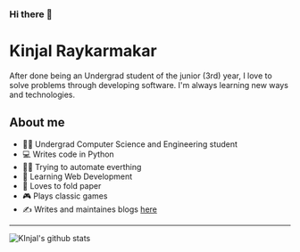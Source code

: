 ### Hi there 👋

# Kinjal Raykarmakar
After done being an Undergrad student of the junior (3rd) year, I love to solve problems through developing software. I'm always learning new ways and technologies. 

## About me
* :man_student: Undergrad Computer Science and Engineering student
* :computer: Writes code in Python 
* :man_in_motorized_wheelchair: Trying to automate everthing
* :open_book: Learning Web Development
* :page_with_curl: Loves to fold paper
* :video_game: Plays classic games
* :writing_hand: Writes and maintaines blogs [here](https://blog.spieosauemk.team/)

<hr>

![KInjal's github stats](https://github-readme-stats.vercel.app/api?username=kinjalrk2k&show_icons=true)

<!--
**Kinjalrk2k/Kinjalrk2k** is a ✨ _special_ ✨ repository because its `README.md` (this file) appears on your GitHub profile.

Here are some ideas to get you started:

- 🔭 I’m currently working on ...
- 🌱 I’m currently learning ...
- 👯 I’m looking to collaborate on ...
- 🤔 I’m looking for help with ...
- 💬 Ask me about ...
- 📫 How to reach me: ...
- 😄 Pronouns: ...
- ⚡ Fun fact: ...
-->
